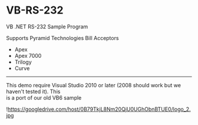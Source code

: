 VB-RS-232
=========

VB .NET RS-232 Sample Program  
  

Supports Pyramid Technologies Bill Acceptors  
 
  * Apex
  * Apex 7000
  * Trilogy
  * Curve

---
This demo require Visual Studio 2010 or later (2008 should work but we haven't tested it).  This  
is a port of our old VB6 sample

!https://googledrive.com/host/0B79TkjL8Nm20QjU0UGhObnBTUE0/logo_2.jpg
